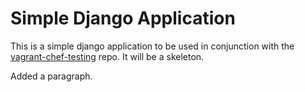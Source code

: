 Simple Django Application
=========================

This is a simple django application to be used in conjunction with the [vagrant-chef-testing](https://github.com/pattern/vagrant-chef-testing) repo.  It will be a skeleton.

Added a paragraph.

